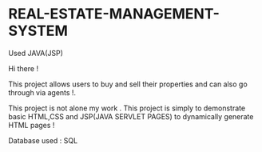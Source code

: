# REAL-ESTATE-MANAGEMENT-SYSTEM
Used JAVA(JSP)

Hi there !

This project allows users to buy and sell their properties and can also go through via agents !.

This project is not alone my work .
This project is simply to demonstrate basic HTML,CSS and JSP(JAVA SERVLET PAGES) to dynamically generate HTML pages !

Database used : SQL
